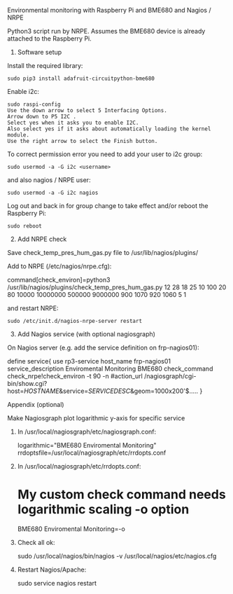 Environmental monitoring with Raspberry Pi and BME680 and Nagios / NRPE

Python3 script run by NRPE. Assumes the BME680 device is already attached to the Raspberry Pi.

1. Software setup
 
Install the required library:

    sudo pip3 install adafruit-circuitpython-bme680 

Enable i2c:

    sudo raspi-config
    Use the down arrow to select 5 Interfacing Options.
    Arrow down to P5 I2C .
    Select yes when it asks you to enable I2C.
    Also select yes if it asks about automatically loading the kernel module.
    Use the right arrow to select the Finish button.

To correct permission error you need to add your user to i2c group:

    sudo usermod -a -G i2c <username> 

and also nagios / NRPE user:

    sudo usermod -a -G i2c nagios 

Log out and back in for group change to take effect and/or reboot the Raspberry Pi:

    sudo reboot 
    
2. Add NRPE check

Save check_temp_pres_hum_gas.py file to /usr/lib/nagios/plugins/
 
Add to NRPE (/etc/nagios/nrpe.cfg):

command[check_environ]=python3 /usr/lib/nagios/plugins/check_temp_pres_hum_gas.py 12 28 18 25 10 100 20 80 10000 10000000 500000 9000000 900 1070 920 1060 5 1

and restart NRPE:

    sudo /etc/init.d/nagios-nrpe-server restart 
    
3. Add Nagios service (with optional nagiosgraph)

On Nagios server (e.g. add the service definition on frp-nagios01):

define service{
        use                     rp3-service
        host_name               frp-nagios01
        service_description     Enviromental Monitoring BME680
        check_command           check_nrpe!check_environ -t 90 -n
        #action_url              /nagiosgraph/cgi-bin/show.cgi?host=$HOSTNAME$&service=$SERVICEDESC$&geom=1000x200'$.....
        }
        
Appendix (optional)

 Make Nagiosgraph plot logarithmic y-axis for specific service

1. In /usr/local/nagiosgraph/etc/nagiosgraph.conf:

    logarithmic="BME680 Enviromental Monitoring"
    rrdoptsfile=/usr/local/nagiosgraph/etc/rrdopts.conf 

2. In /usr/local/nagiosgraph/etc/rrdopts.conf:

    # My custom check command needs logarithmic scaling -o option

    BME680 Enviromental Monitoring=-o 

3. Check all ok:

    sudo /usr/local/nagios/bin/nagios -v /usr/local/nagios/etc/nagios.cfg 

4. Restart Nagios/Apache:

    sudo service nagios restart 

